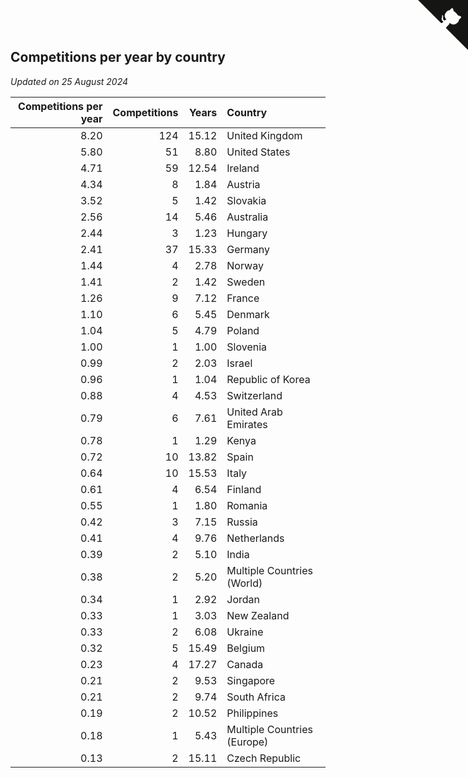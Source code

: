 ## Competitions per year by country

*Updated on 25 August 2024*

| Competitions per year | Competitions | Years | Country |
| ---: | ---: | ---: | :--- |
| 8.20 | 124 | 15.12 | United Kingdom |
| 5.80 | 51 | 8.80 | United States |
| 4.71 | 59 | 12.54 | Ireland |
| 4.34 | 8 | 1.84 | Austria |
| 3.52 | 5 | 1.42 | Slovakia |
| 2.56 | 14 | 5.46 | Australia |
| 2.44 | 3 | 1.23 | Hungary |
| 2.41 | 37 | 15.33 | Germany |
| 1.44 | 4 | 2.78 | Norway |
| 1.41 | 2 | 1.42 | Sweden |
| 1.26 | 9 | 7.12 | France |
| 1.10 | 6 | 5.45 | Denmark |
| 1.04 | 5 | 4.79 | Poland |
| 1.00 | 1 | 1.00 | Slovenia |
| 0.99 | 2 | 2.03 | Israel |
| 0.96 | 1 | 1.04 | Republic of Korea |
| 0.88 | 4 | 4.53 | Switzerland |
| 0.79 | 6 | 7.61 | United Arab Emirates |
| 0.78 | 1 | 1.29 | Kenya |
| 0.72 | 10 | 13.82 | Spain |
| 0.64 | 10 | 15.53 | Italy |
| 0.61 | 4 | 6.54 | Finland |
| 0.55 | 1 | 1.80 | Romania |
| 0.42 | 3 | 7.15 | Russia |
| 0.41 | 4 | 9.76 | Netherlands |
| 0.39 | 2 | 5.10 | India |
| 0.38 | 2 | 5.20 | Multiple Countries (World) |
| 0.34 | 1 | 2.92 | Jordan |
| 0.33 | 1 | 3.03 | New Zealand |
| 0.33 | 2 | 6.08 | Ukraine |
| 0.32 | 5 | 15.49 | Belgium |
| 0.23 | 4 | 17.27 | Canada |
| 0.21 | 2 | 9.53 | Singapore |
| 0.21 | 2 | 9.74 | South Africa |
| 0.19 | 2 | 10.52 | Philippines |
| 0.18 | 1 | 5.43 | Multiple Countries (Europe) |
| 0.13 | 2 | 15.11 | Czech Republic |


<a href="https://github.com/simonkellly/wca_statistics_ireland" class="github-corner" aria-label="View source on Github"><svg width="80" height="80" viewBox="0 0 250 250" style="fill:#151513; color:#fff; position: absolute; top: 0; border: 0; right: 0;" aria-hidden="true"><path d="M0,0 L115,115 L130,115 L142,142 L250,250 L250,0 Z"></path><path d="M128.3,109.0 C113.8,99.7 119.0,89.6 119.0,89.6 C122.0,82.7 120.5,78.6 120.5,78.6 C119.2,72.0 123.4,76.3 123.4,76.3 C127.3,80.9 125.5,87.3 125.5,87.3 C122.9,97.6 130.6,101.9 134.4,103.2" fill="currentColor" style="transform-origin: 130px 106px;" class="octo-arm"></path><path d="M115.0,115.0 C114.9,115.1 118.7,116.5 119.8,115.4 L133.7,101.6 C136.9,99.2 139.9,98.4 142.2,98.6 C133.8,88.0 127.5,74.4 143.8,58.0 C148.5,53.4 154.0,51.2 159.7,51.0 C160.3,49.4 163.2,43.6 171.4,40.1 C171.4,40.1 176.1,42.5 178.8,56.2 C183.1,58.6 187.2,61.8 190.9,65.4 C194.5,69.0 197.7,73.2 200.1,77.6 C213.8,80.2 216.3,84.9 216.3,84.9 C212.7,93.1 206.9,96.0 205.4,96.6 C205.1,102.4 203.0,107.8 198.3,112.5 C181.9,128.9 168.3,122.5 157.7,114.1 C157.9,116.9 156.7,120.9 152.7,124.9 L141.0,136.5 C139.8,137.7 141.6,141.9 141.8,141.8 Z" fill="currentColor" class="octo-body"></path></svg></a><style>.github-corner:hover .octo-arm{animation:octocat-wave 560ms ease-in-out}@keyframes octocat-wave{0%,100%{transform:rotate(0)}20%,60%{transform:rotate(-25deg)}40%,80%{transform:rotate(10deg)}}@media (max-width:500px){.github-corner:hover .octo-arm{animation:none}.github-corner .octo-arm{animation:octocat-wave 560ms ease-in-out}}</style>

